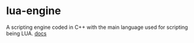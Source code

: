 # lua-engine
A scripting engine coded in C++ with the main language used for scripting being LUA.
[docs](https://github.com/Unklear/lua-engine/wiki)
